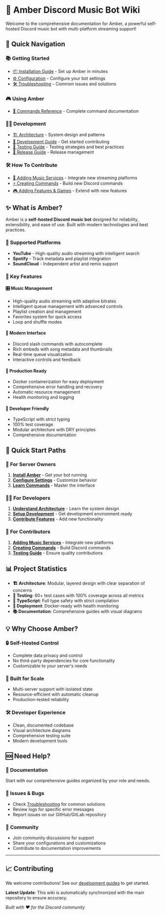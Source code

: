 # 🎵 Amber Discord Music Bot Wiki

Welcome to the comprehensive documentation for Amber, a powerful self-hosted Discord music bot with multi-platform streaming support!

## 🚀 Quick Navigation

### 📚 Getting Started
- [📦 Installation Guide](Getting-Started/Installation) - Set up Amber in minutes
- [⚙️ Configuration](Getting-Started/Configuration) - Configure your bot settings
- [🛠️ Troubleshooting](Getting-Started/Troubleshooting) - Common issues and solutions

### 🎮 Using Amber
- [🎵 Commands Reference](Using-AMBER/Commands) - Complete command documentation

### 👩‍💻 Development
- [🏗️ Architecture](Development/Architecture) - System design and patterns
- [📖 Development Guide](Development/Guides/Developing) - Get started contributing
- [🧪 Testing Guide](Development/Guides/Testing) - Testing strategies and best practices
- [🚀 Release Guide](Development/Guides/Releasing) - Release management

### 🛠️ How To Contribute
- [🎼 Adding Music Services](Development/How-To-Contribute/Adding-Music-Services) - Integrate new streaming platforms
- [⚡ Creating Commands](Development/How-To-Contribute/Creating-Commands) - Build new Discord commands
- [🎮 Adding Features & Games](Development/How-To-Contribute/Adding-Features-and-Games) - Extend with new features

## ✨ What is Amber?

Amber is a **self-hosted Discord music bot** designed for reliability, extensibility, and ease of use. Built with modern technologies and best practices.

### 🎵 Supported Platforms
- **YouTube** - High-quality audio streaming with intelligent search
- **Spotify** - Track metadata and playlist integration
- **SoundCloud** - Independent artist and remix support

### 🌟 Key Features

#### 🎛️ **Music Management**
- High-quality audio streaming with adaptive bitrates
- Intelligent queue management with advanced controls
- Playlist creation and management
- Favorites system for quick access
- Loop and shuffle modes

#### 🚀 **Modern Interface**
- Discord slash commands with autocomplete
- Rich embeds with song metadata and thumbnails
- Real-time queue visualization
- Interactive controls and feedback

#### 🐳 **Production Ready**
- Docker containerization for easy deployment
- Comprehensive error handling and recovery
- Automatic resource management
- Health monitoring and logging

#### 🔧 **Developer Friendly**
- TypeScript with strict typing
- 100% test coverage
- Modular architecture with DRY principles
- Comprehensive documentation

## 🎯 Quick Start Paths

### 🎵 **For Server Owners**
1. **[Install Amber](Getting-Started/Installation)** - Get your bot running
2. **[Configure Settings](Getting-Started/Configuration)** - Customize behavior
3. **[Learn Commands](Using-AMBER/Commands)** - Master the interface

### 👩‍💻 **For Developers**
1. **[Understand Architecture](Development/Architecture)** - Learn the system design
2. **[Setup Development](Development/Guides/Developing)** - Get development environment ready
3. **[Contribute Features](Development/How-To-Contribute/Adding-Features-and-Games)** - Add new functionality

### 🎼 **For Contributors**
1. **[Adding Music Services](Development/How-To-Contribute/Adding-Music-Services)** - Integrate new platforms
2. **[Creating Commands](Development/How-To-Contribute/Creating-Commands)** - Build Discord commands
3. **[Testing Guide](Development/Guides/Testing)** - Ensure quality contributions

## 📊 Project Statistics

- **🏗️ Architecture**: Modular, layered design with clear separation of concerns
- **🧪 Testing**: 60+ test cases with 100% coverage across all metrics
- **📝 TypeScript**: Full type safety with strict compilation
- **🐳 Deployment**: Docker-ready with health monitoring
- **📚 Documentation**: Comprehensive guides with visual diagrams

## 💡 Why Choose Amber?

### 🔒 **Self-Hosted Control**
- Complete data privacy and control
- No third-party dependencies for core functionality
- Customizable to your server's needs

### 🎯 **Built for Scale**
- Multi-server support with isolated state
- Resource-efficient with automatic cleanup
- Production-tested reliability

### 🛠️ **Developer Experience**
- Clean, documented codebase
- Visual architecture diagrams
- Comprehensive testing suite
- Modern development tools

## 🆘 Need Help?

### 📖 **Documentation**
Start with our comprehensive guides organized by your role and needs.

### 🐛 **Issues & Bugs**
- Check [Troubleshooting](Getting-Started/Troubleshooting) for common solutions
- Review logs for specific error messages
- Report issues on our GitHub/GitLab repository

### 💬 **Community**
- Join community discussions for support
- Share your configurations and customizations
- Contribute to documentation improvements

---

## 📈 Contributing

We welcome contributions! See our [development guides](Development/Guides/Developing) to get started.

**Latest Update**: This wiki is automatically synchronized with the main repository to ensure accuracy.

*Built with ❤️ for the Discord community*